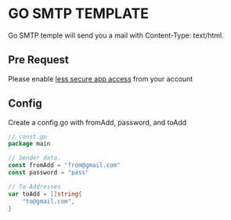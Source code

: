 # GO SMTP TEMPLATE

Go SMTP temple will send you a mail with Content-Type: text/html.

## Pre Request

Please enable [less secure app access](https://myaccount.google.com/lesssecureapps) from your account

## Config

Create a config.go with fromAdd, password, and toAdd 

```go
// const.go
package main

// Sender data.
const fromAdd = "from@gmail.com"
const password = "pass"

// To Addresses
var toAdd = []string{
	"to@gmail.com",
}
```